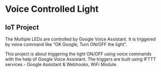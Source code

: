 # Voice Controlled Light

## IoT Project
The Multiple LEDs are controlled by Google Voice Assistant. It is triggered by voice command like “OK Google, Turn ON/OFF the light”.

This project is about triggering the light ON/OFF using voice commands with the
help of Google Voice Assistant. The triggers are built using IFTTT services -
Google Assistant & Webhooks, WiFi Module.
